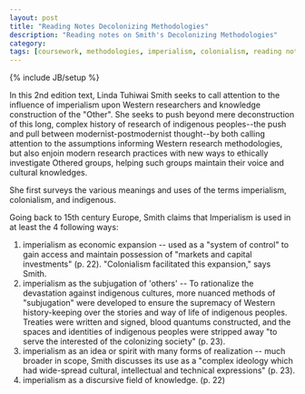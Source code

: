 ```yaml
---
layout: post
title: "Reading Notes Decolonizing Methodologies"
description: "Reading notes on Smith's Decolonizing Methodologies"
category: 
tags: [coursework, methodologies, imperialism, colonialism, reading notes]
---
```

{% include JB/setup %}

In this 2nd edition text, Linda Tuhiwai Smith seeks to call attention to the influence of imperialism upon Western researchers and knowledge construction of the "Other". She seeks to push beyond mere deconstruction of this long, complex history of research of indigenous peoples--the push and pull between modernist-postmodernist thought--by both calling attention to the assumptions informing Western research methodologies, but also enjoin modern research practices with new ways to ethically investigate Othered groups, helping such groups maintain their voice and cultural knowledges.

She first surveys the various meanings and uses of the terms imperialism, colonialism, and indigenous.

Going back to 15th century Europe, Smith claims that Imperialism is used in at least the 4 following ways:

1. imperialism as economic expansion -- used as a "system of control" to gain access and maintain possession of "markets and capital investments" (p. 22). "Colonialism facilitated this expansion," says Smith.
2. imperialism as the subjugation of 'others' -- To rationalize the devastation against indigenous cultures, more nuanced methods of "subjugation" were developed to ensure the supremacy of Western history-keeping over the stories and way of life of indigenous peoples. Treaties were written and signed, blood quantums constructed, and the spaces and identities of indigenous peoples were stripped away "to serve the interested of the colonizing society" (p. 23).
3. imperialism as an idea or spirit with many forms of realization -- much broader in scope, Smith discusses its use as a "complex ideology which had wide-spread cultural, intellectual and technical expressions" (p. 23).
4. imperialism as a discursive field of knowledge. (p. 22)
